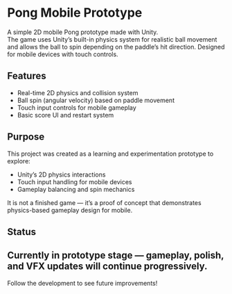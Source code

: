 # Pong Mobile Prototype

A simple 2D mobile Pong prototype made with Unity.  
The game uses Unity’s built-in physics system for realistic ball movement and allows the ball to spin depending on the paddle’s hit direction. Designed for mobile devices with touch controls.

##  Features
- Real-time 2D physics and collision system  
- Ball spin (angular velocity) based on paddle movement  
- Touch input controls for mobile gameplay  
- Basic score UI and restart system  

##  Purpose
This project was created as a learning and experimentation prototype to explore:
- Unity’s 2D physics interactions  
- Touch input handling for mobile devices
- Gameplay balancing and spin mechanics  

It is not a finished game — it’s a proof of concept that demonstrates physics-based gameplay design for mobile.

## Status
Currently in **prototype stage** — gameplay, polish, and VFX updates will continue progressively.  
---

Follow the development to see future improvements!

